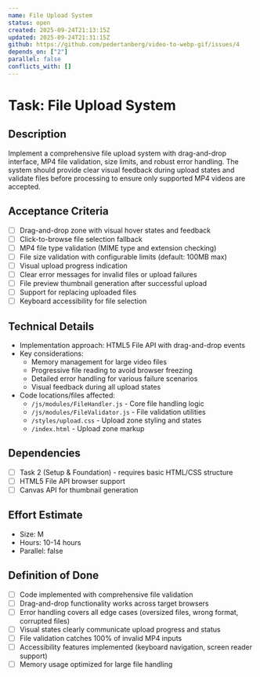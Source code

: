 ```yaml
---
name: File Upload System
status: open
created: 2025-09-24T21:13:15Z
updated: 2025-09-24T21:31:15Z
github: https://github.com/pedertanberg/video-to-webp-gif/issues/4
depends_on: ["2"]
parallel: false
conflicts_with: []
---
```


# Task: File Upload System

## Description
Implement a comprehensive file upload system with drag-and-drop interface, MP4 file validation, size limits, and robust error handling. The system should provide clear visual feedback during upload states and validate files before processing to ensure only supported MP4 videos are accepted.

## Acceptance Criteria
- [ ] Drag-and-drop zone with visual hover states and feedback
- [ ] Click-to-browse file selection fallback
- [ ] MP4 file type validation (MIME type and extension checking)
- [ ] File size validation with configurable limits (default: 100MB max)
- [ ] Visual upload progress indication
- [ ] Clear error messages for invalid files or upload failures
- [ ] File preview thumbnail generation after successful upload
- [ ] Support for replacing uploaded files
- [ ] Keyboard accessibility for file selection

## Technical Details
- Implementation approach: HTML5 File API with drag-and-drop events
- Key considerations:
  - Memory management for large video files
  - Progressive file reading to avoid browser freezing
  - Detailed error handling for various failure scenarios
  - Visual feedback during all upload states
- Code locations/files affected:
  - `/js/modules/FileHandler.js` - Core file handling logic
  - `/js/modules/FileValidator.js` - File validation utilities
  - `/styles/upload.css` - Upload zone styling and states
  - `/index.html` - Upload zone markup

## Dependencies
- [ ] Task 2 (Setup & Foundation) - requires basic HTML/CSS structure
- [ ] HTML5 File API browser support
- [ ] Canvas API for thumbnail generation

## Effort Estimate
- Size: M
- Hours: 10-14 hours
- Parallel: false

## Definition of Done
- [ ] Code implemented with comprehensive file validation
- [ ] Drag-and-drop functionality works across target browsers
- [ ] Error handling covers all edge cases (oversized files, wrong format, corrupted files)
- [ ] Visual states clearly communicate upload progress and status
- [ ] File validation catches 100% of invalid MP4 inputs
- [ ] Accessibility features implemented (keyboard navigation, screen reader support)
- [ ] Memory usage optimized for large file handling
